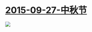  # [2015-09-27-中秋节](http://www.bilibili.com/topic/841.html )
![](https://bilicover2015.github.io/Android/2015-09-27-中秋节.jpg )
